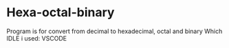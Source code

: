 # Hexa-octal-binary

Program is for convert from decimal to hexadecimal, octal and binary
Which IDLE i used: VSCODE
